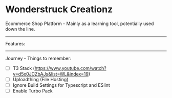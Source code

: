 # Wonderstruck Creationz

Ecommerce Shop Platform - Mainly as a learning tool, potentially used down the line.

---

Features:

---

Journey - Things to remember:

- [ ] T3 Stack (https://www.youtube.com/watch?v=d5x0JCZbAJs&list=WL&index=19)
- [ ] Uploadthing (File Hosting)
- [ ] Ignore Build Settings for Typescript and ESlint
- [ ] Enable Turbo Pack
